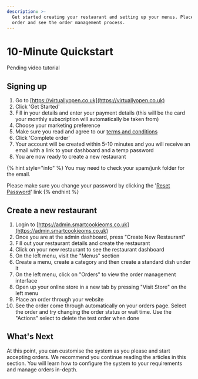 ```yaml
---
description: >-
  Get started creating your restaurant and setting up your menus. Place a test
  order and see the order management process.
---
```


# 10-Minute Quickstart

Pending video tutorial

## Signing up

1. Go to [https://virtuallyopen.co.uk](https://virtuallyopen.co.uk)
2. Click 'Get Started'
3. Fill in your details and enter your payment details \(this will be the card your monthly subscription will automatically be taken from\)
4. Choose your marketing preference
5. Make sure you read and agree to our [terms and conditions](https://smartcookieoms.co.uk/terms-and-conditions)
6. Click 'Complete order'
7. Your account will be created within 5-10 minutes and you will receive an email with a link to your dashboard and a temp password
8. You are now ready to create a new restaurant

{% hint style="info" %}
You may need to check your spam/junk folder for the email. 

Please make sure you change your password by clicking the '[Reset Password](https://admin.smartcookieoms.co.uk/reset-password)' link
{% endhint %}





## Create a new restaurant

1. Login to [https://admin.smartcookieoms.co.uk](https://admin.smartcookieoms.co.uk)
2. Once you are at the admin dashboard, press "Create New Restaurant"
3. Fill out your restaurant details and create the restaurant
4. Click on your new restaurant to see the restaurant dashboard
5. On the left menu, visit the "Menus" section
6. Create a menu, create a category and then create a standard dish under it
7. On the left menu, click on "Orders" to view the order management interface
8. Open up your online store in a new tab by pressing "Visit Store" on the left menu
9. Place an order through your website
10. See the order come through automatically on your orders page. Select the order and try changing the order status or wait time. Use the "Actions" select to delete the test order when done

## What's Next

At this point, you can customise the system as you please and start accepting orders. We recommend you continue reading the articles in this section. You will learn how to configure the system to your requirements and manage orders in-depth.

